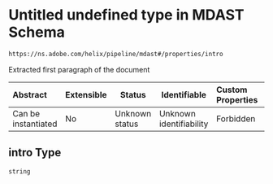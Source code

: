 # Untitled undefined type in MDAST Schema

```txt
https://ns.adobe.com/helix/pipeline/mdast#/properties/intro
```

Extracted first paragraph of the document


| Abstract            | Extensible | Status         | Identifiable            | Custom Properties | Additional Properties | Access Restrictions | Defined In                                                      |
| :------------------ | ---------- | -------------- | ----------------------- | :---------------- | --------------------- | ------------------- | --------------------------------------------------------------- |
| Can be instantiated | No         | Unknown status | Unknown identifiability | Forbidden         | Allowed               | none                | [mdast.schema.json\*](mdast.schema.json "open original schema") |

## intro Type

`string`
